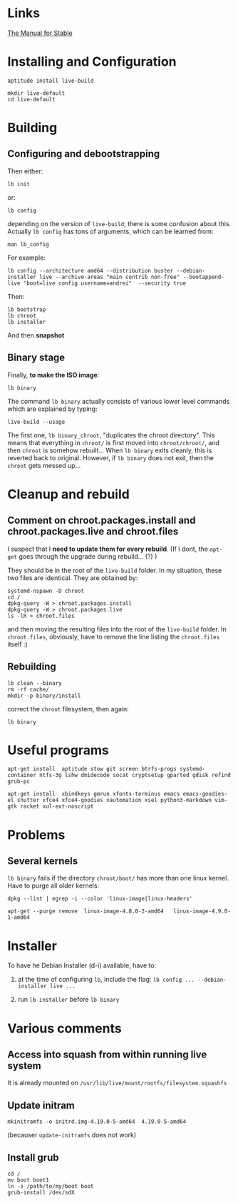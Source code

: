 # Links

[The Manual for Stable](http://live.debian.net/manual/stable/html/live-manual.en.html)

# Installing and Configuration

    aptitude install live-build

    mkdir live-default
    cd live-default

# Building

## Configuring and debootstrapping

Then either:

    lb init

or:

    lb config

depending on the version of `live-build`; there is some confusion about this. Actually `lb config` has tons of arguments,
which can be learned from:

    man lb_config

For example:

    lb config --architecture amd64 --distribution buster --debian-installer live --archive-areas "main contrib non-free" --bootappend-live "boot=live config username=andrei"  --security true

Then:

    lb bootstrap
    lb chroot
    lb installer

And then __snapshot__

## Binary stage

Finally, __to make the ISO image__:

    lb binary

The command `lb binary` actually consists of various lower level commands which are explained by typing:

    live-build --usage

The first one, `lb binary_chroot`, "duplicates  the  chroot  directory". This means that everything in `chroot/` is first moved into `chroot/chroot/`, and
then `chroot` is somehow rebuilt... When `lb binary` exits cleanly, this is reverted back to original. However, if `lb binary` does not exit, then
the `chroot` gets messed up...

# Cleanup and rebuild

## Comment on chroot.packages.install and chroot.packages.live and chroot.files

I suspect that I __need to update them for every rebuild__. 
(If I dont, the `apt-get` goes through the upgrade during rebuild... (?) )

They should be in the root of the `live-build` folder.
In my situation, these two files are identical. They are obtained by:

    systemd-nspawn -D chroot
    cd /
    dpkg-query -W > chroot.packages.install
    dpkg-query -W > chroot.packages.live
    ls -lR > chroot.files

and then moving the resulting files into the root of the `live-build` folder. In `chroot.files`, obviously, have to remove the line listing the `chroot.files` itself :)

## Rebuilding

    lb clean --binary
    rm -rf cache/ 
    mkdir -p binary/install

correct the `chroot` filesystem, then again: 

    lb binary


# Useful programs

    apt-get install  aptitude stow git screen btrfs-progs systemd-container ntfs-3g lshw dmidecode socat cryptsetup gparted gdisk refind grub-pc

    apt-get install  xbindkeys gmrun xfonts-terminus emacs emacs-goodies-el shutter xfce4 xfce4-goodies xautomation xsel python3-markdown vim-gtk racket xul-ext-noscript

# Problems

## Several kernels

`lb binary` fails if the directory `chroot/boot/` has more than one linux kernel. Have to purge all older kernels:

    dpkg --list | egrep -i --color 'linux-image|linux-headers'

    apt-get --purge remove  linux-image-4.8.0-2-amd64   linux-image-4.9.0-1-amd64

# Installer

To have he Debian Installer (d-i) available, have to:

1. at the time of configuring `lb`, include the flag: `lb config ... --debian-installer live ... `

1. run `lb installer` before `lb binary`


# Various comments

## Access into squash from within running live system

It is already mounted on `/usr/lib/live/mount/rootfs/filesystem.squashfs`

## Update initram 

    mkinitramfs -o initrd.img-4.19.0-5-amd64  4.19.0-5-amd64

(becauser `update-initramfs` does not work)

## Install grub

    cd /
    mv boot boot1
    ln -s /path/to/my/boot boot
    grub-install /dev/sdX




